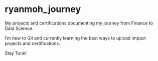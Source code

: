 # ryanmoh_journey
My projects and certifications documenting my journey from Finance to Data Science.

I’m new to Git and currently learning the best ways to upload impact projects and certifications.

Stay Tune! 
